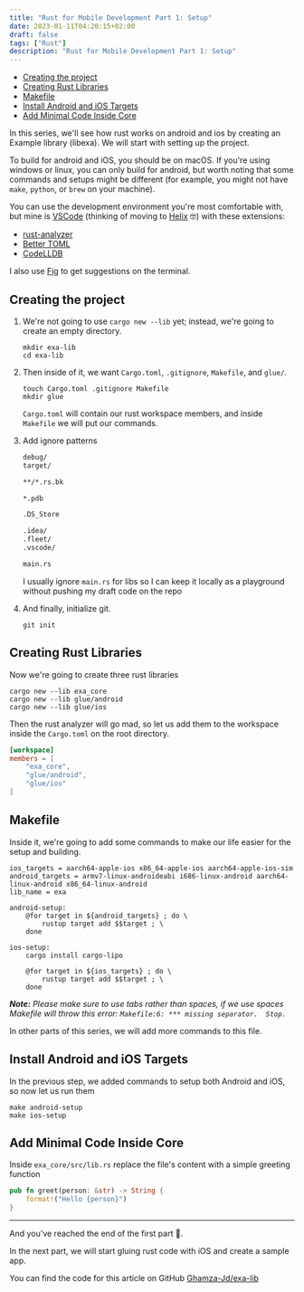 ```yaml
---
title: "Rust for Mobile Development Part 1: Setup"
date: 2023-01-11T04:20:15+02:00
draft: false
tags: ["Rust"]
description: "Rust for Mobile Development Part 1: Setup"
---
```


- [Creating the project](#creating-the-project)
- [Creating Rust Libraries](#creating-rust-libraries)
- [Makefile](#makefile)
- [Install Android and iOS Targets](#install-android-and-ios-targets)
- [Add Minimal Code Inside Core](#add-minimal-code-inside-core)

In this series, we'll see how rust works on android and ios by creating an Example library (libexa). We will start with setting up the project.

To build for android and iOS, you should be on macOS. If you're using windows or linux, you can only build for android, but worth noting that some commands and setups might be different (for example, you might not have `make`, `python`, or `brew` on your machine).

You can use the development environment you're most comfortable with, but mine is [VSCode](https://code.visualstudio.com/) (thinking of moving to [Helix](https://helix-editor.com/) 🤓) with these extensions:

- [rust-analyzer](https://marketplace.visualstudio.com/items?itemName=rust-lang.rust-analyzer)
- [Better TOML](https://marketplace.visualstudio.com/items?itemName=bungcip.better-toml)
- [CodeLLDB](https://marketplace.visualstudio.com/items?itemName=vadimcn.vscode-lldb)

I also use [Fig](https://fig.io/) to get suggestions on the terminal.

## Creating the project

1. We're not going to use `cargo new --lib` yet; instead, we're going to create an empty directory.

    ```shell
    mkdir exa-lib
    cd exa-lib
    ```

2. Then inside of it, we want `Cargo.toml`, `.gitignore`, `Makefile`, and `glue/`.

    ```shell
    touch Cargo.toml .gitignore Makefile
    mkdir glue
    ```

    `Cargo.toml` will contain our rust workspace members, and inside `Makefile` we will put our commands.

3. Add ignore patterns

    ```txt
    debug/
    target/

    **/*.rs.bk

    *.pdb

    .DS_Store

    .idea/
    .fleet/
    .vscode/

    main.rs
    ```

    I usually ignore `main.rs` for libs so I can keep it locally as a playground without pushing my draft code on the repo

4. And finally, initialize git.

    ```shell
    git init
    ```

## Creating Rust Libraries

Now we're going to create three rust libraries

```shell
cargo new --lib exa_core
cargo new --lib glue/android
cargo new --lib glue/ios
```

Then the rust analyzer will go mad, so let us add them to the workspace inside the `Cargo.toml` on the root directory.

```toml
[workspace]
members = [
    "exa_core",
    "glue/android",
    "glue/ios"
]
```

## Makefile

Inside it, we're going to add some commands to make our life easier for the setup and building.

```make
ios_targets = aarch64-apple-ios x86_64-apple-ios aarch64-apple-ios-sim
android_targets = armv7-linux-androideabi i686-linux-android aarch64-linux-android x86_64-linux-android
lib_name = exa

android-setup:
	@for target in ${android_targets} ; do \
		rustup target add $$target ; \
	done

ios-setup:
	cargo install cargo-lipo

	@for target in ${ios_targets} ; do \
		rustup target add $$target ; \
	done
```

_**Note:** Please make sure to use tabs rather than spaces, if we use spaces Makefile will throw this error: `Makefile:6: *** missing separator.  Stop.`_

In other parts of this series, we will add more commands to this file.

## Install Android and iOS Targets

In the previous step, we added commands to setup both Android and iOS, so now let us run them

```shell
make android-setup
make ios-setup
```

## Add Minimal Code Inside Core

Inside `exa_core/src/lib.rs` replace the file's content with a simple greeting function

```rust
pub fn greet(person: &str) -> String {
    format!("Hello {person}")
}
```

---

And you've reached the end of the first part 🦀.

In the next part, we will start gluing rust code with iOS and create a sample app.

You can find the code for this article on GitHub [Ghamza-Jd/exa-lib][1]

[1]: https://github.com/Ghamza-Jd/exa-lib/tree/part-1-setup
